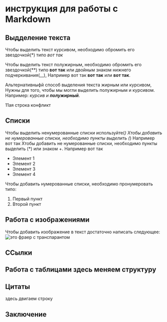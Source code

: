 # инструкция для работы с Markdown

## Выдделение текста

Чтобы выделить текст курсивом, необходимо обромить его звездочкой(*) типо *вот так*

Чтобы выделить текст полужирным, необходимо обромить его звездочкой(**) типо **вот так** или двойным знаком нижнего подчеркивания(__), Например вот так **вот так** или __вот так__.

Альтернативныфй способ выделения текста жирным или курсивом, Нужны для того, чтобы мы могли выделить полужирным и курсивом. Например: _курсив и **полужирный**_.

11ая строка конфликт

## Списки 

Чтобы выделить ненумерованные списки используйте(*)
Xтобы добавить не нумерованные списки, необходимо пункты выделить (*) Например вот так
Xтобы добавить не нумерованные списки, необходимо пункты выделить (*) или знаком +. Например вот так

* Элемент 1
* Элемент 2
* Элемент 3
* Элемент 4

Чтобы добавить нумерованные списки, необходимо пронумеровать типо:
1. Первый пункт
2. Второй пункт

## Работа с изображениями

Чтобы добавить изображение в текст достаточно написать следующее:
![это фраер с транспарантом](jpg.png)

## ССылки

## Работа с таблицами здесь меняем структуру

## Цитаты   

здесь двигаем строку

## Заключение